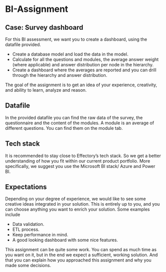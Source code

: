 # BI-Assignment

## Case: Survey dashboard

For this BI assessment, we want you to create a dashboard, using the datafile provided. 
- Create a database model and load the data in the model.
- Calculate for all the questions and modules, the average answer weight (where applicable) and answer distribution per node in the hierarchy.
- Create a dashboard where the averages are reported and you can drill through the hierarchy and answer distribution.

The goal of the assignment is to get an idea of your experience, creativity, and ability to learn, analyze and reason.<BR>
  
## Datafile

In the provided datafile you can find the raw data of the survey, the questionnaire and the content of the modules. A module is an average of different questions. You can find them on the module tab.<BR>

## Tech stack

It is recommended to stay close to Effectory’s tech stack. So we get a better understanding of how you fit within our current product portfolio. More specifically, we suggest you use the Microsoft BI stack/ Azure and Power BI.<BR>

## Expectations
Depending on your degree of experience, we would like to see some creative ideas integrated in your solution. This is entirely up to you, and you can choose anything you want to enrich your solution. Some examples include
- Data validation.
- ETL process.
- Keep performance in mind.
- A good looking dashboard with some nice features.

This assignment can be quite some work. You can spend as much time as you want on it, but in the end we expect a sufficient, working solution. And that you can explain how you approached this assignment and why you made some decisions.
